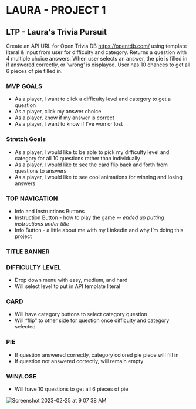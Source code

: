 # LAURA - PROJECT 1

## LTP - Laura's Trivia Pursuit

Create an API URL for Open Trivia DB https://opentdb.com/ using template literal & input from user for difficulty and category. Returns a question with 4 multiple choice answers. When user selects an answer, the pie is filled in if answered correctly, or ‘wrong’ is displayed. User has 10 chances to get all 6 pieces of pie filled in.

### MVP GOALS

- As a player, I want to click a difficulty level and category to get a question
- As a player, click my answer choice
- As a player, know if my answer is correct
- As a player, I want to know if I've won or lost

### Stretch Goals

- As a player, I would like to be able to pick my difficulty level and category for all 10 questions rather than individually
- As a player, I would like to see the card flip back and forth from questions to answers
- As a player, I would like to see cool animations for winning and losing answers

### TOP NAVIGATION

- Info and Instructions Buttons
- Instruction Button - how to play the game -- _ended up putting instructions under title_
- Info Button - a little about me with my LinkedIn and why I’m doing this project

### TITLE BANNER

### DIFFICULTY LEVEL

- Drop down menu with easy, medium, and hard
- Will select level to put in API template literal

### CARD

- Will have category buttons to select category question
- Will “flip” to other side for question once difficulty and category selected

### PIE

- If question answered correctly, category colored pie piece will fill in
- If question not answered correctly, will remain empty

### WIN/LOSE

- Will have 10 questions to get all 6 pieces of pie

![Screenshot 2023-02-25 at 9 07 38 AM](https://user-images.githubusercontent.com/119815465/221367273-f63b6b86-2b84-4a63-a939-261d295a14a3.png)
